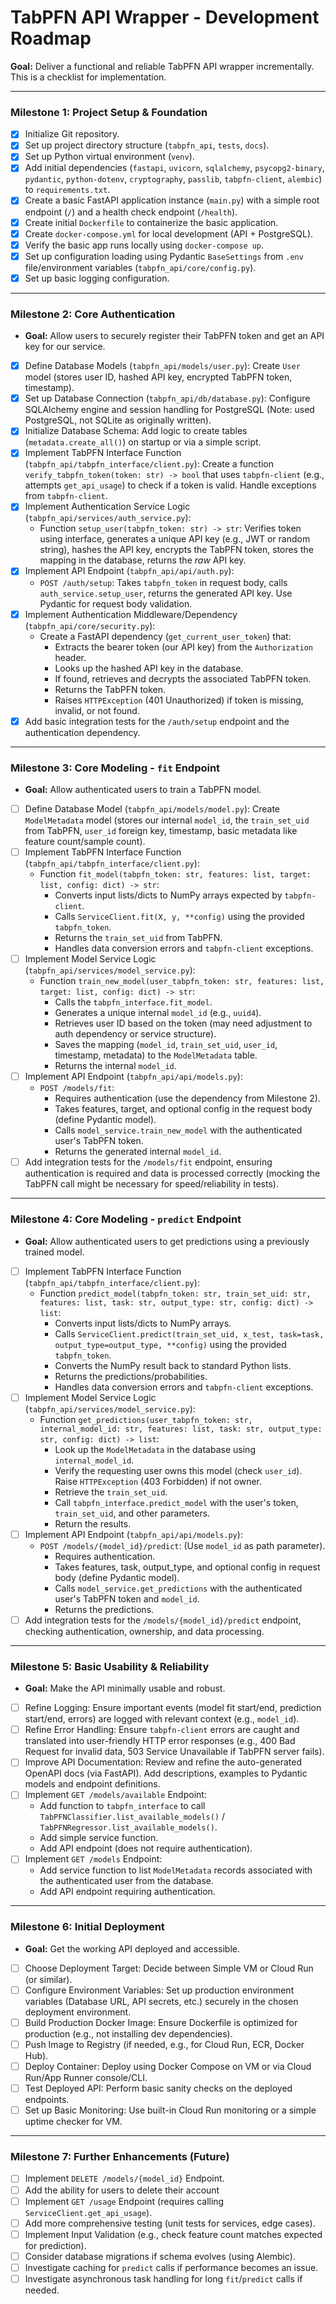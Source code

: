  # TabPFN API Wrapper - Development Roadmap

**Goal:** Deliver a functional and reliable TabPFN API wrapper incrementally. This is a checklist for implementation.

---

### Milestone 1: Project Setup & Foundation

*   [x] Initialize Git repository.
*   [x] Set up project directory structure (`tabpfn_api`, `tests`, `docs`).
*   [x] Set up Python virtual environment (`venv`).
*   [x] Add initial dependencies (`fastapi`, `uvicorn`, `sqlalchemy`, `psycopg2-binary`, `pydantic`, `python-dotenv`, `cryptography`, `passlib`, `tabpfn-client`, `alembic`) to `requirements.txt`.
*   [x] Create a basic FastAPI application instance (`main.py`) with a simple root endpoint (`/`) and a health check endpoint (`/health`).
*   [x] Create initial `Dockerfile` to containerize the basic application.
*   [x] Create `docker-compose.yml` for local development (API + PostgreSQL).
*   [x] Verify the basic app runs locally using `docker-compose up`.
*   [x] Set up configuration loading using Pydantic `BaseSettings` from `.env` file/environment variables (`tabpfn_api/core/config.py`).
*   [x] Set up basic logging configuration.

---

### Milestone 2: Core Authentication

*   **Goal:** Allow users to securely register their TabPFN token and get an API key for our service.
*   [x] Define Database Models (`tabpfn_api/models/user.py`): Create `User` model (stores user ID, hashed API key, encrypted TabPFN token, timestamp).
*   [x] Set up Database Connection (`tabpfn_api/db/database.py`): Configure SQLAlchemy engine and session handling for PostgreSQL (Note: used PostgreSQL, not SQLite as originally written).
*   [x] Initialize Database Schema: Add logic to create tables (`metadata.create_all()`) on startup or via a simple script.
*   [x] Implement TabPFN Interface Function (`tabpfn_api/tabpfn_interface/client.py`): Create a function `verify_tabpfn_token(token: str) -> bool` that uses `tabpfn-client` (e.g., attempts `get_api_usage`) to check if a token is valid. Handle exceptions from `tabpfn-client`.
*   [x] Implement Authentication Service Logic (`tabpfn_api/services/auth_service.py`):
    *   Function `setup_user(tabpfn_token: str) -> str`: Verifies token using interface, generates a unique API key (e.g., JWT or random string), hashes the API key, encrypts the TabPFN token, stores the mapping in the database, returns the *raw* API key.
*   [x] Implement API Endpoint (`tabpfn_api/api/auth.py`):
    *   `POST /auth/setup`: Takes `tabpfn_token` in request body, calls `auth_service.setup_user`, returns the generated API key. Use Pydantic for request body validation.
*   [x] Implement Authentication Middleware/Dependency (`tabpfn_api/core/security.py`):
    *   Create a FastAPI dependency (`get_current_user_token`) that:
        *   Extracts the bearer token (our API key) from the `Authorization` header.
        *   Looks up the hashed API key in the database.
        *   If found, retrieves and decrypts the associated TabPFN token.
        *   Returns the TabPFN token.
        *   Raises `HTTPException` (401 Unauthorized) if token is missing, invalid, or not found.
*   [x] Add basic integration tests for the `/auth/setup` endpoint and the authentication dependency.

---

### Milestone 3: Core Modeling - `fit` Endpoint

*   **Goal:** Allow authenticated users to train a TabPFN model.
*   [ ] Define Database Model (`tabpfn_api/models/model.py`): Create `ModelMetadata` model (stores our internal `model_id`, the `train_set_uid` from TabPFN, `user_id` foreign key, timestamp, basic metadata like feature count/sample count).
*   [ ] Implement TabPFN Interface Function (`tabpfn_api/tabpfn_interface/client.py`):
    *   Function `fit_model(tabpfn_token: str, features: list, target: list, config: dict) -> str`:
        *   Converts input lists/dicts to NumPy arrays expected by `tabpfn-client`.
        *   Calls `ServiceClient.fit(X, y, **config)` using the provided `tabpfn_token`.
        *   Returns the `train_set_uid` from TabPFN.
        *   Handles data conversion errors and `tabpfn-client` exceptions.
*   [ ] Implement Model Service Logic (`tabpfn_api/services/model_service.py`):
    *   Function `train_new_model(user_tabpfn_token: str, features: list, target: list, config: dict) -> str`:
        *   Calls the `tabpfn_interface.fit_model`.
        *   Generates a unique internal `model_id` (e.g., `uuid4`).
        *   Retrieves user ID based on the token (may need adjustment to auth dependency or service structure).
        *   Saves the mapping (`model_id`, `train_set_uid`, `user_id`, timestamp, metadata) to the `ModelMetadata` table.
        *   Returns the internal `model_id`.
*   [ ] Implement API Endpoint (`tabpfn_api/api/models.py`):
    *   `POST /models/fit`:
        *   Requires authentication (use the dependency from Milestone 2).
        *   Takes features, target, and optional config in the request body (define Pydantic model).
        *   Calls `model_service.train_new_model` with the authenticated user's TabPFN token.
        *   Returns the generated internal `model_id`.
*   [ ] Add integration tests for the `/models/fit` endpoint, ensuring authentication is required and data is processed correctly (mocking the TabPFN call might be necessary for speed/reliability in tests).

---

### Milestone 4: Core Modeling - `predict` Endpoint

*   **Goal:** Allow authenticated users to get predictions using a previously trained model.
*   [ ] Implement TabPFN Interface Function (`tabpfn_api/tabpfn_interface/client.py`):
    *   Function `predict_model(tabpfn_token: str, train_set_uid: str, features: list, task: str, output_type: str, config: dict) -> list`:
        *   Converts input lists/dicts to NumPy arrays.
        *   Calls `ServiceClient.predict(train_set_uid, x_test, task=task, output_type=output_type, **config)` using the provided `tabpfn_token`.
        *   Converts the NumPy result back to standard Python lists.
        *   Returns the predictions/probabilities.
        *   Handles data conversion errors and `tabpfn-client` exceptions.
*   [ ] Implement Model Service Logic (`tabpfn_api/services/model_service.py`):
    *   Function `get_predictions(user_tabpfn_token: str, internal_model_id: str, features: list, task: str, output_type: str, config: dict) -> list`:
        *   Look up the `ModelMetadata` in the database using `internal_model_id`.
        *   Verify the requesting user owns this model (check `user_id`). Raise `HTTPException` (403 Forbidden) if not owner.
        *   Retrieve the `train_set_uid`.
        *   Call `tabpfn_interface.predict_model` with the user's token, `train_set_uid`, and other parameters.
        *   Return the results.
*   [ ] Implement API Endpoint (`tabpfn_api/api/models.py`):
    *   `POST /models/{model_id}/predict`: (Use `model_id` as path parameter).
        *   Requires authentication.
        *   Takes features, task, output_type, and optional config in request body (define Pydantic model).
        *   Calls `model_service.get_predictions` with the authenticated user's TabPFN token and `model_id`.
        *   Returns the predictions.
*   [ ] Add integration tests for the `/models/{model_id}/predict` endpoint, checking authentication, ownership, and data processing.

---

### Milestone 5: Basic Usability & Reliability

*   **Goal:** Make the API minimally usable and robust.
*   [ ] Refine Logging: Ensure important events (model fit start/end, prediction start/end, errors) are logged with relevant context (e.g., `model_id`).
*   [ ] Refine Error Handling: Ensure `tabpfn-client` errors are caught and translated into user-friendly HTTP error responses (e.g., 400 Bad Request for invalid data, 503 Service Unavailable if TabPFN server fails).
*   [ ] Improve API Documentation: Review and refine the auto-generated OpenAPI docs (via FastAPI). Add descriptions, examples to Pydantic models and endpoint definitions.
*   [ ] Implement `GET /models/available` Endpoint:
    *   Add function to `tabpfn_interface` to call `TabPFNClassifier.list_available_models()` / `TabPFNRegressor.list_available_models()`.
    *   Add simple service function.
    *   Add API endpoint (does not require authentication).
*   [ ] Implement `GET /models` Endpoint:
    *   Add service function to list `ModelMetadata` records associated with the authenticated user from the database.
    *   Add API endpoint requiring authentication.

---

### Milestone 6: Initial Deployment

*   **Goal:** Get the working API deployed and accessible.
*   [ ] Choose Deployment Target: Decide between Simple VM or Cloud Run (or similar).
*   [ ] Configure Environment Variables: Set up production environment variables (Database URL, API secrets, etc.) securely in the chosen deployment environment.
*   [ ] Build Production Docker Image: Ensure Dockerfile is optimized for production (e.g., not installing dev dependencies).
*   [ ] Push Image to Registry (if needed, e.g., for Cloud Run, ECR, Docker Hub).
*   [ ] Deploy Container: Deploy using Docker Compose on VM or via Cloud Run/App Runner console/CLI.
*   [ ] Test Deployed API: Perform basic sanity checks on the deployed endpoints.
*   [ ] Set up Basic Monitoring: Use built-in Cloud Run monitoring or a simple uptime checker for VM.

---

### Milestone 7: Further Enhancements (Future)

*   [ ] Implement `DELETE /models/{model_id}` Endpoint.
*   [ ] Add the ability for users to delete their account
*   [ ] Implement `GET /usage` Endpoint (requires calling `ServiceClient.get_api_usage`).
*   [ ] Add more comprehensive testing (unit tests for services, edge cases).
*   [ ] Implement Input Validation (e.g., check feature count matches expected for prediction).
*   [ ] Consider database migrations if schema evolves (using Alembic).
*   [ ] Investigate caching for `predict` calls if performance becomes an issue.
*   [ ] Investigate asynchronous task handling for long `fit`/`predict` calls if needed.
